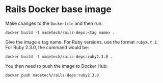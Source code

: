 # Rails Docker base image

Make changes to the `Dockerfile` and then run:

```
docker build -t madetech/rails-deps:<tag name> .
```

Give the image a tag name. For Ruby versions, use the format `rubyX.Y.Z`. For Ruby 2.3.0, the command would be:

```
docker build -t madetech/rails-deps:ruby2.3.0 .
```

You then need to push the image to Docker Hub:

```
docker push madetech/rails-deps:ruby2.3.0
```
